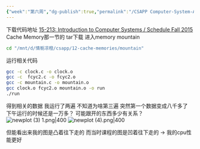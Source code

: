 ```yaml
---
{"week":"第六周","dg-publish":true,"permalink":"/CSAPP Computer-System-A-Program-Perspective/lab Memory Mountain/","dgPassFrontmatter":true,"noteIcon":""}
---
```


下载代码地址
[15-213: Introduction to Computer Systems / Schedule Fall 2015](https://www.cs.cmu.edu/afs/cs/academic/class/15213-f15/www/schedule.html)
Cache Memory那一节的 tar下载
进入memory mountain
```bash
cd "/mnt/d/情栀凉橙/csapp/12-cache-memories/mountain"
```
运行相关代码
```bash
gcc -c clock.c -o clock.o
gcc -c  fcyc2.c -o fcyc2.o
gcc -c mountain.c -o mountain.o
gcc clock.o fcyc2.o mountain.o -o run
./run
```

得到相关的数据
我运行了两遍
不知道为啥第三遍 突然第一个数据变成八千多了  下午运行的时候还是一万多？ 可能跟开的东西多少有关系？
![newplot (3) 1.png|400](/img/user/accessory/newplot%20(3)%201.png)
![newplot (4).png|400](/img/user/accessory/newplot%20(4).png)

但能看出来我的图是凸着往下走的   而当时课程的图是凹着往下走的
-> 我的cpu性能更好
